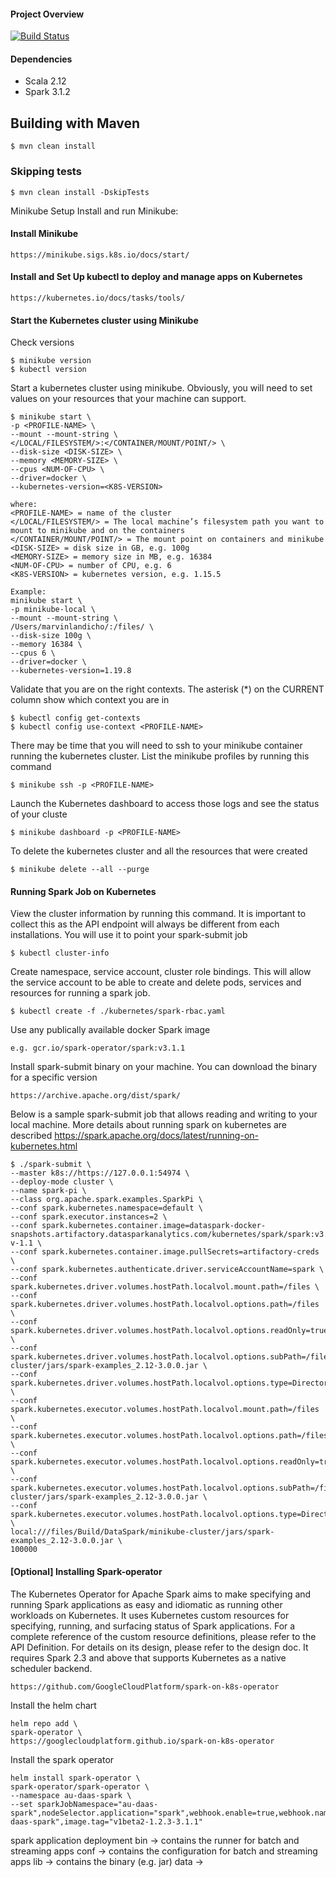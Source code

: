 #### Project Overview

[![Build Status](https://jenkins.datasparkanalytics.com/buildStatus/icon?job=DS_algo)](https://jenkins.datasparkanalytics.com/job/DS_algo)

#### Dependencies

* Scala 2.12
* Spark 3.1.2

## Building with Maven

    $ mvn clean install

### Skipping tests

    $ mvn clean install -DskipTests
    
    
Minikube Setup
Install and run Minikube:

#### Install Minikube
```
https://minikube.sigs.k8s.io/docs/start/
```

#### Install and Set Up kubectl to deploy and manage apps on Kubernetes
```
https://kubernetes.io/docs/tasks/tools/
```

#### Start the Kubernetes cluster using Minikube
Check versions
```
$ minikube version
$ kubectl version
```
Start a kubernetes cluster using minikube. Obviously, you will need to set values on your resources that your machine can support.
```
$ minikube start \
-p <PROFILE-NAME> \
--mount --mount-string \
</LOCAL/FILESYSTEM/>:</CONTAINER/MOUNT/POINT/> \
--disk-size <DISK-SIZE> \
--memory <MEMORY-SIZE> \
--cpus <NUM-OF-CPU> \
--driver=docker \
--kubernetes-version=<K8S-VERSION>

where:
<PROFILE-NAME> = name of the cluster
</LOCAL/FILESYSTEM/> = The local machine’s filesystem path you want to mount to minikube and on the containers
</CONTAINER/MOUNT/POINT/> = The mount point on containers and minikube
<DISK-SIZE> = disk size in GB, e.g. 100g
<MEMORY-SIZE> = memory size in MB, e.g. 16384
<NUM-OF-CPU> = number of CPU, e.g. 6
<K8S-VERSION> = kubernetes version, e.g. 1.15.5

Example:
minikube start \
-p minikube-local \
--mount --mount-string \
/Users/marvinlandicho/:/files/ \
--disk-size 100g \
--memory 16384 \
--cpus 6 \
--driver=docker \
--kubernetes-version=1.19.8
```

Validate that you are on the right contexts. The asterisk (*) on the CURRENT column show which context you are in
```
$ kubectl config get-contexts
$ kubectl config use-context <PROFILE-NAME>
```
There may be time that you will need to ssh to your minikube container running the kubernetes cluster. List the minikube profiles by running this command
```
$ minikube ssh -p <PROFILE-NAME>
```
Launch the Kubernetes dashboard to access those logs and see the status of your cluste
```
$ minikube dashboard -p <PROFILE-NAME>
```
To delete the kubernetes cluster and all the resources that were created
```
$ minikube delete --all --purge
```

#### Running Spark Job on Kubernetes

View the cluster information by running this command. It is important to collect this as the API endpoint will always be different from each installations. You will use it to point your spark-submit job
```
$ kubectl cluster-info
```
Create namespace, service account, cluster role bindings. This will allow the service account to be able to create and delete pods, services and resources for running a spark job.
```
$ kubectl create -f ./kubernetes/spark-rbac.yaml
```

Use any publically available docker Spark image 
```
e.g. gcr.io/spark-operator/spark:v3.1.1
```

Install spark-submit binary on your machine. You can download the binary for a specific version
```
https://archive.apache.org/dist/spark/
```

Below is a sample spark-submit job that allows reading and writing to your local machine. More details about running spark on kubernetes are described
https://spark.apache.org/docs/latest/running-on-kubernetes.html
```
$ ./spark-submit \
--master k8s://https://127.0.0.1:54974 \
--deploy-mode cluster \
--name spark-pi \
--class org.apache.spark.examples.SparkPi \
--conf spark.kubernetes.namespace=default \
--conf spark.executor.instances=2 \
--conf spark.kubernetes.container.image=dataspark-docker-snapshots.artifactory.datasparkanalytics.com/kubernetes/spark/spark:v3.0.0-v-1.1 \
--conf spark.kubernetes.container.image.pullSecrets=artifactory-creds \
--conf spark.kubernetes.authenticate.driver.serviceAccountName=spark \
--conf spark.kubernetes.driver.volumes.hostPath.localvol.mount.path=/files \
--conf spark.kubernetes.driver.volumes.hostPath.localvol.options.path=/files \
--conf spark.kubernetes.driver.volumes.hostPath.localvol.options.readOnly=true \
--conf spark.kubernetes.driver.volumes.hostPath.localvol.options.subPath=/files/Build/DataSpark/minikube-cluster/jars/spark-examples_2.12-3.0.0.jar \
--conf spark.kubernetes.driver.volumes.hostPath.localvol.options.type=DirectoryOrCreate \
--conf spark.kubernetes.executor.volumes.hostPath.localvol.mount.path=/files \
--conf spark.kubernetes.executor.volumes.hostPath.localvol.options.path=/files \
--conf spark.kubernetes.executor.volumes.hostPath.localvol.options.readOnly=true \
--conf spark.kubernetes.executor.volumes.hostPath.localvol.options.subPath=/files/Build/DataSpark/minikube-cluster/jars/spark-examples_2.12-3.0.0.jar \
--conf spark.kubernetes.executor.volumes.hostPath.localvol.options.type=DirectoryOrCreate \
local:///files/Build/DataSpark/minikube-cluster/jars/spark-examples_2.12-3.0.0.jar \
100000
```

#### [Optional] Installing Spark-operator
The Kubernetes Operator for Apache Spark aims to make specifying and running Spark applications as easy and idiomatic as running other workloads on Kubernetes. It uses Kubernetes custom resources for specifying, running, and surfacing status of Spark applications. For a complete reference of the custom resource definitions, please refer to the API Definition. For details on its design, please refer to the design doc. It requires Spark 2.3 and above that supports Kubernetes as a native scheduler backend.
```
https://github.com/GoogleCloudPlatform/spark-on-k8s-operator
```
Install the helm chart
```
helm repo add \
spark-operator \
https://googlecloudplatform.github.io/spark-on-k8s-operator 
```

Install the spark operator
```
helm install spark-operator \
spark-operator/spark-operator \
--namespace au-daas-spark \
--set sparkJobNamespace="au-daas-spark",nodeSelector.application="spark",webhook.enable=true,webhook.namespaceSelector="name=au-daas-spark",image.tag="v1beta2-1.2.3-3.1.1"
```

spark application deployment
bin -> contains the runner for batch and streaming apps
conf -> contains the configuration for batch and streaming apps
lib -> contains the binary (e.g. jar)
data ->  
